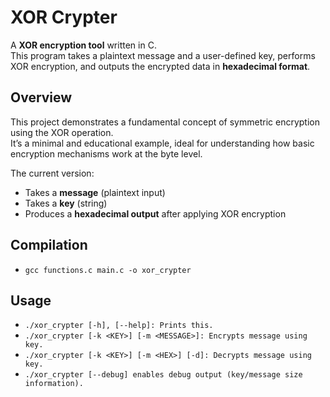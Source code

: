 # XOR Crypter

A **XOR encryption tool** written in C.  
This program takes a plaintext message and a user-defined key, performs XOR encryption, and outputs the encrypted data in **hexadecimal format**.

## Overview

This project demonstrates a fundamental concept of symmetric encryption using the XOR operation.  
It’s a minimal and educational example, ideal for understanding how basic encryption mechanisms work at the byte level.

The current version:
- Takes a **message** (plaintext input)
- Takes a **key** (string)
- Produces a **hexadecimal output** after applying XOR encryption

## Compilation

- `gcc functions.c main.c -o xor_crypter`

## Usage

- `./xor_crypter [-h], [--help]: Prints this.`
- `./xor_crypter [-k <KEY>] [-m <MESSAGE>]: Encrypts message using key.`
- `./xor_crypter [-k <KEY>] [-m <HEX>] [-d]: Decrypts message using key.`
- `./xor_crypter [--debug] enables debug output (key/message size information).`

